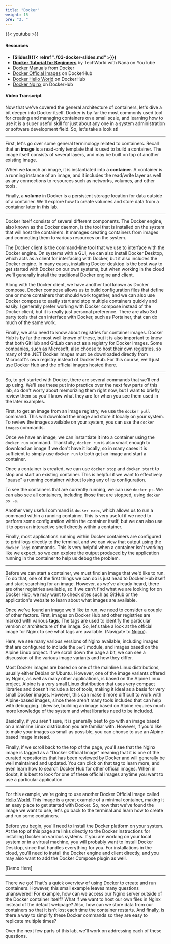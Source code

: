```yaml
---
title: "Docker"
weight: 15
pre: "3. "
---
```


{{< youtube >}}

#### Resources

* **[Slides]({{< relref "./03-docker-slides.md" >}})**
* **[Docker Tutorial for Beginners](https://www.youtube.com/watch?v=3c-iBn73dDE)** by TechWorld with Nana on YouTube
* [Docker Manuals](https://docs.docker.com/desktop/) from Docker
* [Docker Official Images](https://hub.docker.com/search?q=&type=image&image_filter=official) on DockerHub
* [Docker Hello World](https://hub.docker.com/_/hello-world) on DockerHub
* [Docker Nginx](https://hub.docker.com/_/nginx) on DockerHub

#### Video Transcript

Now that we've covered the general architecture of containers, let's dive a bit deeper into Docker itself. Docker is by far the most commonly used tool for creating and managing containers on a small scale, and learning how to use it is a super useful skill for just about any one in a system administration or software development field. So, let's take a look at!

---

First, let's go over some general terminology related to containers. Recall that an **image** is a read-only template that is used to build a container. The image itself consists of several layers, and may be built on top of another existing image. 

When we launch an image, it is instantiated into a **container**. A container is a running instance of an image, and it includes the read/write layer as well as any connections to resources such as networks, volumes, and other tools.

Finally, a **volume** in Docker is a persistent storage location for data outside of a container. We'll explore how to create volumes and store data from a container later in this lab. 

---

Docker itself consists of several different components. The Docker engine, also known as the Docker daemon, is the tool that is installed on the system that will host the containers. It manages creating containers from images and connecting them to various resources on the system. 

The Docker client is the command-line tool that we use to interface with the Docker engine. On systems with a GUI, we can also install Docker Desktop, which acts as a client for interfacing with Docker, but it also includes the Docker engine. In many cases, installing Docker desktop is the best way to get started with Docker on our own systems, but when working in the cloud we'll generally install the traditional Docker engine and client.

Along with the Docker client, we have another tool known as Docker compose. Docker compose allows us to build configuration files that define one or more containers that should work together, and we can also use Docker compose to easily start and stop multiple containers quickly and easily. I generally prefer working with Docker compose instead of the Docker client, but it is really just personal preference. There are also 3rd party tools that can interface with Docker, such as Portainer, that can do much of the same work.

Finally, we also need to know about registries for container images. Docker Hub is by far the most well known of these, but it is also important to know that both GitHub and GitLab can act as a registry for Docker images. Some companies, such as Microsoft, also choose to host their own registries, so many of the .NET Docker images must be downloaded directly from Microsoft's own registry instead of Docker Hub. For this course, we'll just use Docker Hub and the official images hosted there.

---

So, to get started with Docker, there are several commands that we'll end up using. We'll see these put into practice over the next few parts of this lab, so don't worry about memorizing them right now, but I want to briefly review them so you'll know what they are for when you see them used in the later examples.

First, to get an image from an image registry, we use the `docker pull` command. This will download the image and store it locally on your system. To review the images available on your system, you can use the `docker images` commands.

Once we have an image, we can instantiate it into a container using the `docker run` command. Thankfully, `docker run` is also smart enough to download an image if we don't have it locally, so in many cases it is sufficient to simply use `docker run` to both get an image and start a container. 

Once a container is created, we can use `docker stop` and `docker start` to stop and start an existing container. This is helpful if we want to effectively "pause" a running container without losing any of its configuration. 

To see the containers that are currently running, we can use `docker ps`. We can also see all containers, including those that are stopped, using `docker ps -a`.

Another very useful command is `docker exec`, which allows us to run a command within a running container. This is very useful if we need to perform some configuration within the container itself, but we can also use it to open an interactive shell directly within a container. 

Finally, most applications running within Docker containers are configured to print logs directly to the terminal, and we can view that output using the `docker logs` commands. This is very helpful when a container isn't working like we expect, so we can explore the output produced by the application running in the container to help us debug the problem. 

---

Before we can start a container, we must find an image that we'd like to run. To do that, one of the first things we can do is just head to Docker Hub itself and start searching for an image. However, as we've already heard, there are other registries available, so if we can't find what we are looking for on Docker Hub, we may want to check sites such as GitHub or the application's website to learn about what images are available.

Once we've found an image we'd like to run, we need to consider a couple of other factors. First, images on Docker Hub and other registries are marked with various **tags**. The tags are used to identify the particular version or architecture of the image. So, let's take a look at the official image for Nginx to see what tags are available. (Navigate to [Nginx](https://hub.docker.com/_/nginx)). 

Here, we see many various versions of Nginx available, including images that are configured to include the `perl` module, and images based on the Alpine Linux project. If we scroll down the page a bit, we can see a discussion of the various image variants and how they differ. 

Most Docker images are based on one of the mainline Linux distributions, usually either Debian or Ubuntu. However, one of the image variants offered by Nginx, as well as many other applications, is based on the Alpine Linux project. Alpine is a very small Linux distribution that uses very compact libraries and doesn't include a lot of tools, making it ideal as a basis for very small Docker images. However, this can make it more difficult to work with Alpine-based images, since there aren't many tools included that can help with debugging. Likewise, building an image based on Alpine requires much more knowledge of the system and what libraries need to be included. 

Basically, if you aren't sure, it is generally best to go with an image based on a mainline Linux distribution you are familiar with. However, if you'd like to make your images as small as possible, you can choose to use an Alpine-based image instead.

Finally, if we scroll back to the top of the page, you'll see that the Nginx image is tagged as a "Docker Official Image" meaning that it is one of the curated repositories that has been reviewed by Docker and will generally be well maintained and updated. You can click on that tag to learn more, and even learn how to search Docker Hub for other official images. When in doubt, it is best to look for one of these official images anytime you want to use a particular application.

---

For this example, we're going to use another Docker Official Image called [Hello World](https://hub.docker.com/_/hello-world). This image is a great example of a minimal container, making it an easy place to get started with Docker. So, now that we've found the image we want to use, let's go back to the terminal and learn how to create and run some containers. 

Before you begin, you'll need to install the Docker platform on your system. At the top of this page are links directly to the Docker instructions for installing Docker on various systems. If you are working on your local system or in a virtual machine, you will probably want to install Docker Desktop, since that handles everything for you. For installations in the cloud, you'll need to install the Docker engine and client directly, and you may also want to add the Docker Compose plugin as well. 

[Demo Here]

---

There we go! That's a quick overview of using Docker to create and run containers. However, this small example leaves many questions unanswered! For example, how can we access our Nginx server outside of the Docker container itself? What if we want to host our own files in Nginx instead of the default webpage? Also, how can we store data from our containers so that it isn't lost each time the container restarts. And finally, is there a way to simplify these Docker commands so they are easy to replicate multiple times? 

Over the next few parts of this lab, we'll work on addressing each of these questions. 